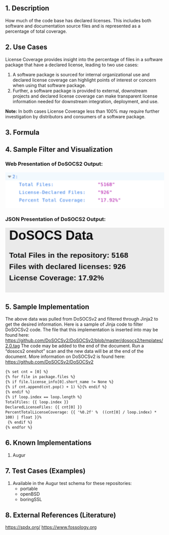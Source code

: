 ## 1. Description
How much of the code base has declared licenses. This includes both software and documentation source files and is represented as a percentage of total coverage. 

## 2. Use Cases
License Coverage provides insight into the percentage of files in a software package that have a declared license, leading to two use cases: 
1. A software package is sourced for internal organizational use and declared license coverage can highlight points of interest or concern when using that software package. 
2. Further, a software package is provided to external, downstream projects and declared license coverage can make transparent license information needed for downstream integration, deployment, and use. 

**Note:** In both cases License Coverage less than 100% may require further investigation by distributors and consumers of a software package. 

## 3. Formula

## 4. Sample Filter and Visualization

### Web Presentation of DoSOCS2 Output: 
![](./images/licenses-declared-dosocs-1.png)

### JSON Presentation of DoSOCS2 Output: 
![](./images/licenses-declared-dosocs-2.png)

## 5. Sample Implementation
The above data was pulled from DoSOCSv2 and filtered through Jinja2 to get the desired information. Here is a sample of Jinja code to filter DoSOCSv2 code. The file that this implementation is inserted into may be found here:
https://github.com/DoSOCSv2/DoSOCSv2/blob/master/dosocs2/templates/2.0.tag
The code may be added to the end of the document. Run a “dosocs2 oneshot” scan and the new data will be at the end of the document. More information on DoSOCSv2 is found here:
https://github.com/DoSOCSv2/DoSOCSv2

```
{% set cnt = [0] %}
{% for file in package.files %}
{% if file.license_info[0].short_name != None %}
{% if cnt.append(cnt.pop() + 1) %}{% endif %}
{% endif %}
{% if loop.index == loop.length %}
TotalFiles: {{ loop.index }}
DeclaredLicenseFiles: {{ cnt[0] }}
PercentTotalLicenseCoverage: {{ '%0.2f' %  ((cnt[0] / loop.index) * 100) | float }}%
 {% endif %}
{% endfor %}

```

## 6. Known Implementations
1. Augur

## 7. Test Cases (Examples)
1. Available in the Augur test schema for these repositories: 
    - portable
    - openBSD
    - boringSSL

## 8. External References (Literature)
https://spdx.org/ 
https://www.fossology.org 
